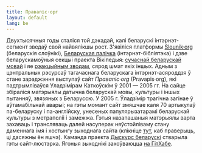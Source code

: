 ```yaml
---
title: Правапіс·орг
layout: default
lang: be
---
```


Двухтысячныя годы сталіся той дэкадай, калі беларускі інтэрнэт-сегмент зведаў свой найвялікшы рост. З'явіліся платформы [Slounik·org](http://slounik.org) (беларускія слоўнікі), [Беларуская палічка](http://knihi.com) (інтэрнэт-бібліятэка) і дзве беларускамоўныя секцыі праекта Вікіпедыя: [сучаснай беларускай мовай](https://be.wikipedia.org/) і яе [рэакцыйным зводам](https://be-tarask.wikipedia.org/), сярод шмат якіх іншых. Адным з цэнтральных рэсурсаў тагачаснага беларускага інтэрнэт-асяроддзя ў стане зараджэння выступаў сайт *Правапіс·org* (Pravapis·org), які падтрымліваўся Уладзімірам Каткоўскім ў 2001 — 2005 гг. На сайце збіраліся матэрыялы датычна беларускай мовы, культуры і іншых пытанняў, звязяных з Беларуссю. У 2005 г. Ўладзімір трагічна загінае ў аўтамабільнай аварыі; на гэты момант сайт змяшчае каля 70 артыкулаў па-беларуску і па-англійску, унесеных папулярызатарамі беларускай культуры з метраполіі і замежжа. Гэтыя назапашаныя матэрыялы варта захаваць і трансляваць далей насуперак няўстойліваму стану даменнага імя і хостынгу зыходнага сайта (клікніце <a href="https://pravapis.org" target="_blank">тут</a>, каб праверыць, ці дасяжны ён яшчэ). Каманда праекта [Дыскурс беларускі](https://dyskurs.be) стварыла гэты сайт-люстэрка. Ягоныя зыходнікі захоўваюцца [на ГітХабе](https://github.com/dyskurs/pravapis.org).
